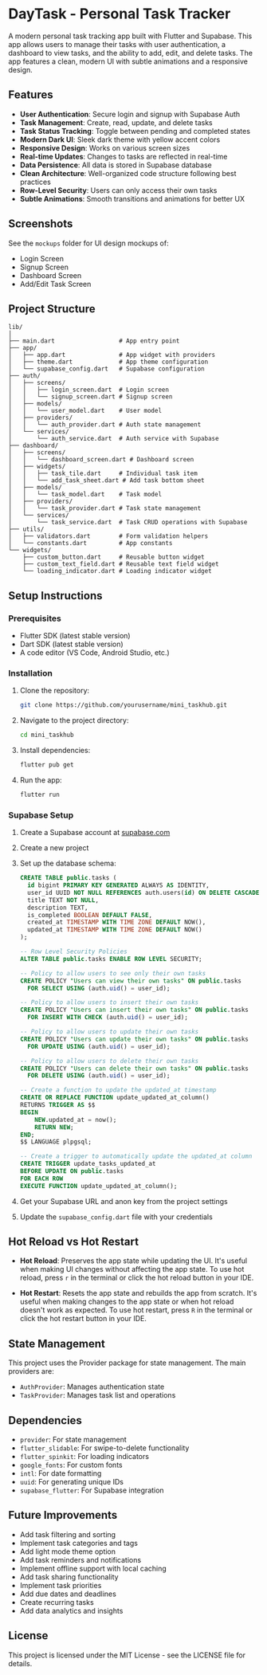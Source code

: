 # DayTask - Personal Task Tracker

A modern personal task tracking app built with Flutter and Supabase. This app allows users to manage their tasks with user authentication, a dashboard to view tasks, and the ability to add, edit, and delete tasks. The app features a clean, modern UI with subtle animations and a responsive design.

## Features

- **User Authentication**: Secure login and signup with Supabase Auth
- **Task Management**: Create, read, update, and delete tasks
- **Task Status Tracking**: Toggle between pending and completed states
- **Modern Dark UI**: Sleek dark theme with yellow accent colors
- **Responsive Design**: Works on various screen sizes
- **Real-time Updates**: Changes to tasks are reflected in real-time
- **Data Persistence**: All data is stored in Supabase database
- **Clean Architecture**: Well-organized code structure following best practices
- **Row-Level Security**: Users can only access their own tasks
- **Subtle Animations**: Smooth transitions and animations for better UX

## Screenshots

See the `mockups` folder for UI design mockups of:

- Login Screen
- Signup Screen
- Dashboard Screen
- Add/Edit Task Screen

## Project Structure

```
lib/
│
├── main.dart                  # App entry point
├── app/
│   ├── app.dart               # App widget with providers
│   ├── theme.dart             # App theme configuration
│   └── supabase_config.dart   # Supabase configuration
├── auth/
│   ├── screens/
│   │   ├── login_screen.dart  # Login screen
│   │   └── signup_screen.dart # Signup screen
│   ├── models/
│   │   └── user_model.dart    # User model
│   ├── providers/
│   │   └── auth_provider.dart # Auth state management
│   └── services/
│       └── auth_service.dart  # Auth service with Supabase
├── dashboard/
│   ├── screens/
│   │   └── dashboard_screen.dart # Dashboard screen
│   ├── widgets/
│   │   ├── task_tile.dart     # Individual task item
│   │   └── add_task_sheet.dart # Add task bottom sheet
│   ├── models/
│   │   └── task_model.dart    # Task model
│   ├── providers/
│   │   └── task_provider.dart # Task state management
│   └── services/
│       └── task_service.dart  # Task CRUD operations with Supabase
├── utils/
│   ├── validators.dart        # Form validation helpers
│   └── constants.dart         # App constants
└── widgets/
    ├── custom_button.dart     # Reusable button widget
    ├── custom_text_field.dart # Reusable text field widget
    └── loading_indicator.dart # Loading indicator widget
```

## Setup Instructions

### Prerequisites

- Flutter SDK (latest stable version)
- Dart SDK (latest stable version)
- A code editor (VS Code, Android Studio, etc.)

### Installation

1. Clone the repository:
   ```bash
   git clone https://github.com/yourusername/mini_taskhub.git
   ```

2. Navigate to the project directory:
   ```bash
   cd mini_taskhub
   ```

3. Install dependencies:
   ```bash
   flutter pub get
   ```

4. Run the app:
   ```bash
   flutter run
   ```

### Supabase Setup

1. Create a Supabase account at [supabase.com](https://supabase.com)
2. Create a new project
3. Set up the database schema:
   ```sql
   CREATE TABLE public.tasks (
     id bigint PRIMARY KEY GENERATED ALWAYS AS IDENTITY,
     user_id UUID NOT NULL REFERENCES auth.users(id) ON DELETE CASCADE,
     title TEXT NOT NULL,
     description TEXT,
     is_completed BOOLEAN DEFAULT FALSE,
     created_at TIMESTAMP WITH TIME ZONE DEFAULT NOW(),
     updated_at TIMESTAMP WITH TIME ZONE DEFAULT NOW()
   );

   -- Row Level Security Policies
   ALTER TABLE public.tasks ENABLE ROW LEVEL SECURITY;

   -- Policy to allow users to see only their own tasks
   CREATE POLICY "Users can view their own tasks" ON public.tasks
     FOR SELECT USING (auth.uid() = user_id);

   -- Policy to allow users to insert their own tasks
   CREATE POLICY "Users can insert their own tasks" ON public.tasks
     FOR INSERT WITH CHECK (auth.uid() = user_id);

   -- Policy to allow users to update their own tasks
   CREATE POLICY "Users can update their own tasks" ON public.tasks
     FOR UPDATE USING (auth.uid() = user_id);

   -- Policy to allow users to delete their own tasks
   CREATE POLICY "Users can delete their own tasks" ON public.tasks
     FOR DELETE USING (auth.uid() = user_id);

   -- Create a function to update the updated_at timestamp
   CREATE OR REPLACE FUNCTION update_updated_at_column()
   RETURNS TRIGGER AS $$
   BEGIN
       NEW.updated_at = now();
       RETURN NEW;
   END;
   $$ LANGUAGE plpgsql;

   -- Create a trigger to automatically update the updated_at column
   CREATE TRIGGER update_tasks_updated_at
   BEFORE UPDATE ON public.tasks
   FOR EACH ROW
   EXECUTE FUNCTION update_updated_at_column();
   ```

4. Get your Supabase URL and anon key from the project settings
5. Update the `supabase_config.dart` file with your credentials

## Hot Reload vs Hot Restart

- **Hot Reload**: Preserves the app state while updating the UI. It's useful when making UI changes without affecting the app state. To use hot reload, press `r` in the terminal or click the hot reload button in your IDE.

- **Hot Restart**: Resets the app state and rebuilds the app from scratch. It's useful when making changes to the app state or when hot reload doesn't work as expected. To use hot restart, press `R` in the terminal or click the hot restart button in your IDE.

## State Management

This project uses the Provider package for state management. The main providers are:

- `AuthProvider`: Manages authentication state
- `TaskProvider`: Manages task list and operations

## Dependencies

- `provider`: For state management
- `flutter_slidable`: For swipe-to-delete functionality
- `flutter_spinkit`: For loading indicators
- `google_fonts`: For custom fonts
- `intl`: For date formatting
- `uuid`: For generating unique IDs
- `supabase_flutter`: For Supabase integration

## Future Improvements

- Add task filtering and sorting
- Implement task categories and tags
- Add light mode theme option
- Add task reminders and notifications
- Implement offline support with local caching
- Add task sharing functionality
- Implement task priorities
- Add due dates and deadlines
- Create recurring tasks
- Add data analytics and insights

## License

This project is licensed under the MIT License - see the LICENSE file for details.
